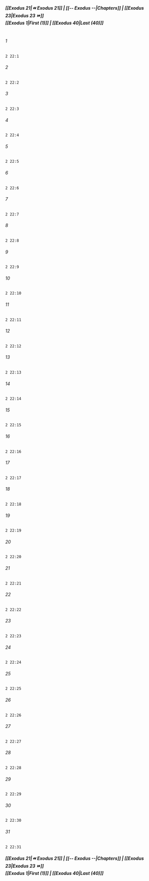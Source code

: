 
##### **[[Exodus 21|⏪ Exodus 21]] | [[-- Exodus --|Chapters]] | [[Exodus 23|Exodus 23 ⏩]]**<br>**[[Exodus 1|First (1)]] | [[Exodus 40|Last (40)]]**<br><br>

###### 1
``` verse
2 22:1
```
###### 2
``` verse
2 22:2
```
###### 3
``` verse
2 22:3
```
###### 4
``` verse
2 22:4
```
###### 5
``` verse
2 22:5
```
###### 6
``` verse
2 22:6
```
###### 7
``` verse
2 22:7
```
###### 8
``` verse
2 22:8
```
###### 9
``` verse
2 22:9
```
###### 10
``` verse
2 22:10
```
###### 11
``` verse
2 22:11
```
###### 12
``` verse
2 22:12
```
###### 13
``` verse
2 22:13
```
###### 14
``` verse
2 22:14
```
###### 15
``` verse
2 22:15
```
###### 16
``` verse
2 22:16
```
###### 17
``` verse
2 22:17
```
###### 18
``` verse
2 22:18
```
###### 19
``` verse
2 22:19
```
###### 20
``` verse
2 22:20
```
###### 21
``` verse
2 22:21
```
###### 22
``` verse
2 22:22
```
###### 23
``` verse
2 22:23
```
###### 24
``` verse
2 22:24
```
###### 25
``` verse
2 22:25
```
###### 26
``` verse
2 22:26
```
###### 27
``` verse
2 22:27
```
###### 28
``` verse
2 22:28
```
###### 29
``` verse
2 22:29
```
###### 30
``` verse
2 22:30
```
###### 31
``` verse
2 22:31
```

##### **[[Exodus 21|⏪ Exodus 21]] | [[-- Exodus --|Chapters]] | [[Exodus 23|Exodus 23 ⏩]]**<br>**[[Exodus 1|First (1)]] | [[Exodus 40|Last (40)]]**
